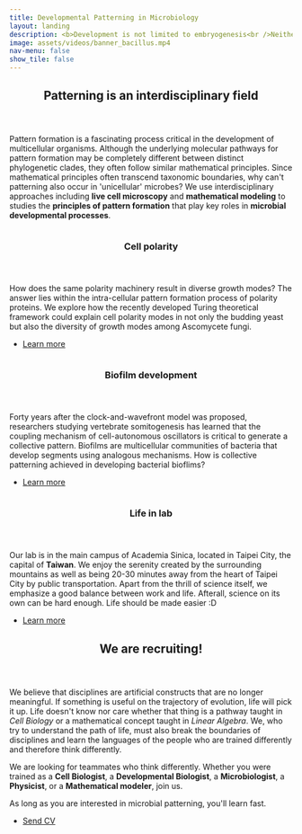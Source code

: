 ```yaml
---
title: Developmental Patterning in Microbiology
layout: landing
description: <b>Development is not limited to embryogenesis<br />Neither are patterns</b>
image: assets/videos/banner_bacillus.mp4
nav-menu: false
show_tile: false
---
```


<!-- Main -->
<div id="main">

<!-- One -->
<section id="one">
	<div class="inner">
		<header class="major">
			<h2>Patterning is an interdisciplinary field</h2>
		</header>
		<p>Pattern formation is a fascinating process critical in the development of multicellular organisms. Although the underlying molecular pathways for pattern formation may be completely different between distinct phylogenetic clades, they often follow similar mathematical principles. Since mathematical principles often transcend taxonomic boundaries, why can't patterning also occur in 'unicellular' microbes? We use interdisciplinary approaches including <b>live cell microscopy</b> and <b>mathematical modeling</b> to studies the <b>principles of pattern formation</b> that play key roles in <b>microbial developmental processes</b>.</p>
	</div>
</section>

<!-- Two -->
<section id="two" class="spotlights">
	<section>
		<a href="generic.html" class="image">
			<img src="{% link assets/images/ResearchFigure2_Turing.pdf %}" alt="" data-position="center center" />
		</a>
		<div class="content">
			<div class="inner">
				<header class="major">
					<h3>Cell polarity</h3>
				</header>
				<p>How does the same polarity machinery result in diverse growth modes? The answer lies within the intra-cellular pattern formation process of polarity proteins. We explore how the recently developed Turing theoretical framework could explain cell polarity modes in not only the budding yeast but also the diversity of growth modes among Ascomycete fungi.</p>
				<ul class="actions">
					<li><a href="generic.html" class="button">Learn more</a></li>
				</ul>
			</div>
		</div>
	</section>
	<section>
		<a href="generic.html" class="image">
			<img src="{% link assets/images/ResearchFigure3_Rings.pdf %}" alt="" data-position=" center" />
		</a>
		<div class="content">
			<div class="inner">
				<header class="major">
					<h3>Biofilm development</h3>
				</header>
				<p>Forty years after the clock-and-wavefront model was proposed, researchers studying vertebrate somitogenesis has learned that the coupling mechanism of cell-autonomous oscillators is critical to generate a collective pattern. Biofilms are multicellular communities of bacteria that develop segments using analogous mechanisms. How is collective patterning achieved in developing bacterial bioflims?</p>
				<ul class="actions">
					<li><a href="generic.html" class="button">Learn more</a></li>
				</ul>
			</div>
		</div>
	</section>
	<section>
		<a href="generic.html" class="image">
			<img src="{% link assets/images/pic09.jpg %}" alt="" data-position="top center" />
		</a>
		<div class="content">
			<div class="inner">
				<header class="major">
					<h3>Life in lab</h3>
				</header>
				<p>Our lab is in the main campus of Academia Sinica, located in Taipei City, the capital of <b>Taiwan</b>. We enjoy the serenity created by the surrounding mountains as well as being 20-30 minutes away from the heart of Taipei City by public transportation. Apart from the thrill of science itself, we emphasize a good balance between work and life. Afterall, science on its own can be hard enough. Life should be made easier :D</p>
				<ul class="actions">
					<li><a href="a_Life.html" class="button">Learn more</a></li>
				</ul>
			</div>
		</div>
	</section>
</section>

<!-- Three -->
<section id="three">
	<div class="inner">
		<header class="major">
			<h2>We are recruiting!</h2>
		</header>
		<p>We believe that disciplines are artificial constructs that are no longer meaningful. If something is useful on the trajectory of evolution, life will pick it up. Life doesn't know nor care whether that thing is a pathway taught in <i>Cell Biology</i> or a mathematical concept taught in <i>Linear Algebra</i>. We, who try to understand the path of life, must also break the boundaries of disciplines and learn the languages of the people who are trained differently and therefore think differently. </p>
		<p>We are looking for teammates who think differently. Whether you were trained as a <b>Cell Biologist</b>, a <b>Developmental Biologist</b>, a <b>Microbiologist</b>, a <b>Physicist</b>, or a <b>Mathematical modeler</b>, join us. </p><p>As long as you are interested in microbial patterning, you'll learn fast.</p>
		<ul class="actions">
			<li><a href="mailto:jchiou@gate.sinica.edu.tw" class="button icon fa-paper-plane">Send CV</a></li>
		</ul>
	</div>
</section>

</div>
